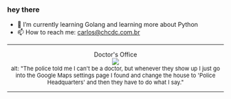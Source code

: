 ### hey there 

- :seedling: I’m currently learning Golang and learning more about Python
- :mailbox: How to reach me: carlos@chcdc.com.br


---


<!-- xkcd -->
<p align="center">Doctor's Office</br><img src=https://imgs.xkcd.com/comics/doctors_office.png></br><font size =2>alt: "The police told me I can't be a doctor, but whenever they show up I just go into the Google Maps settings page I found and change the house to 'Police Headquarters' and then they have to do what I say."</br></font></p></table></p> 


<!-- xkcd -->
---
